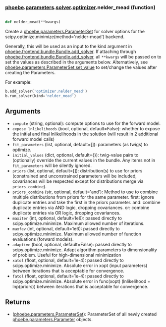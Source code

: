 ### [phoebe](phoebe.md).[parameters](phoebe.parameters.md).[solver](phoebe.parameters.solver.md).[optimizer](phoebe.parameters.solver.optimizer.md).nelder_mead (function)


```py

def nelder_mead(**kwargs)

```



Create a [phoebe.parameters.ParameterSet](phoebe.parameters.ParameterSet.md) for solver options for the
scipy.optimize.minimize(method='nelder-mead') backend.

Generally, this will be used as an input to the kind argument in
[phoebe.frontend.bundle.Bundle.add_solver](phoebe.frontend.bundle.Bundle.add_solver.md).  If attaching through
[phoebe.frontend.bundle.Bundle.add_solver](phoebe.frontend.bundle.Bundle.add_solver.md), all `**kwargs` will be
passed on to set the values as described in the arguments below.  Alternatively,
see [phoebe.parameters.ParameterSet.set_value](phoebe.parameters.ParameterSet.set_value.md) to set/change the values
after creating the Parameters.

For example:

```py
b.add_solver('optimizer.nelder_mead')
b.run_solver(kind='nelder_mead')
```

Arguments
----------
* `compute` (string, optional): compute options to use for the forward
    model.
* `expose_lnlikelihoods` (bool, optional, default=False): whether to expose
    the initial and final lnlikelihoods in the solution (will result in 2
    additional forward model calls)
* `fit_parameters` (list, optional, default=[]): parameters (as twigs) to
    optimize.
* `initial_values` (dict, optional, default={}): twig-value pairs to
    (optionally) override the current values in the bundle.  Any items not
    in `fit_parameters` will be silently ignored.
* `priors` (list, optional, default=[]): distribution(s) to use for priors
    (constrained and unconstrained parameters will be included, covariances
    will be respected except for distributions merge via `priors_combine`).
* `priors_combine` (str, optional, default='and'): Method to use to combine
    multiple distributions from priors for the same parameter.
    first: ignore duplicate entries and take the first in the priors parameter.
    and: combine duplicate entries via AND logic, dropping covariances.
    or: combine duplicate entries via OR logic, dropping covariances.
* `maxiter` (int, optional, default=1e6): passed directly to
    scipy.optimize.minimize.  Maximum allowed number of iterations.
* `maxfev` (int, optional, default=1e6): passed directly to
    scipy.optimize.minimize.  Maximum allowed number of function evaluations
    (forward models).
* `adaptive` (bool, optional, default=False): passed directly to
    scipy.optimize.minimize.  Adapt algorithm parameters to dimensionality
    of problem. Useful for high-dimensional minimization
* `xatol` (float, optional, default=1e-4): passed directly to
    scipy.optimize.minimize.  Absolute error in xopt (input parameters)
    between iterations that is acceptable for convergence.
* `fatol` (float, optional, default=1e-4): passed directly to
    scipy.optimize.minimize.  Absolute error in func(xopt)
    (lnlikelihood + lnp(priors)) between iterations that is acceptable for
    convergence.

Returns
--------
* ([phoebe.parameters.ParameterSet](phoebe.parameters.ParameterSet.md)): ParameterSet of all newly created
    [phoebe.parameters.Parameter](phoebe.parameters.Parameter.md) objects.


